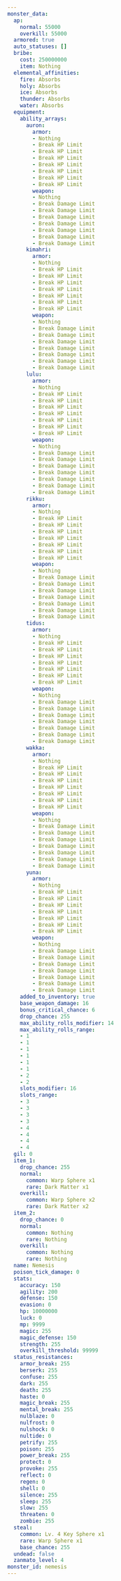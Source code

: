 ```yaml
---
monster_data:
  ap:
    normal: 55000
    overkill: 55000
  armored: true
  auto_statuses: []
  bribe:
    cost: 250000000
    item: Nothing
  elemental_affinities:
    fire: Absorbs
    holy: Absorbs
    ice: Absorbs
    thunder: Absorbs
    water: Absorbs
  equipment:
    ability_arrays:
      auron:
        armor:
        - Nothing
        - Break HP Limit
        - Break HP Limit
        - Break HP Limit
        - Break HP Limit
        - Break HP Limit
        - Break HP Limit
        - Break HP Limit
        weapon:
        - Nothing
        - Break Damage Limit
        - Break Damage Limit
        - Break Damage Limit
        - Break Damage Limit
        - Break Damage Limit
        - Break Damage Limit
        - Break Damage Limit
      kimahri:
        armor:
        - Nothing
        - Break HP Limit
        - Break HP Limit
        - Break HP Limit
        - Break HP Limit
        - Break HP Limit
        - Break HP Limit
        - Break HP Limit
        weapon:
        - Nothing
        - Break Damage Limit
        - Break Damage Limit
        - Break Damage Limit
        - Break Damage Limit
        - Break Damage Limit
        - Break Damage Limit
        - Break Damage Limit
      lulu:
        armor:
        - Nothing
        - Break HP Limit
        - Break HP Limit
        - Break HP Limit
        - Break HP Limit
        - Break HP Limit
        - Break HP Limit
        - Break HP Limit
        weapon:
        - Nothing
        - Break Damage Limit
        - Break Damage Limit
        - Break Damage Limit
        - Break Damage Limit
        - Break Damage Limit
        - Break Damage Limit
        - Break Damage Limit
      rikku:
        armor:
        - Nothing
        - Break HP Limit
        - Break HP Limit
        - Break HP Limit
        - Break HP Limit
        - Break HP Limit
        - Break HP Limit
        - Break HP Limit
        weapon:
        - Nothing
        - Break Damage Limit
        - Break Damage Limit
        - Break Damage Limit
        - Break Damage Limit
        - Break Damage Limit
        - Break Damage Limit
        - Break Damage Limit
      tidus:
        armor:
        - Nothing
        - Break HP Limit
        - Break HP Limit
        - Break HP Limit
        - Break HP Limit
        - Break HP Limit
        - Break HP Limit
        - Break HP Limit
        weapon:
        - Nothing
        - Break Damage Limit
        - Break Damage Limit
        - Break Damage Limit
        - Break Damage Limit
        - Break Damage Limit
        - Break Damage Limit
        - Break Damage Limit
      wakka:
        armor:
        - Nothing
        - Break HP Limit
        - Break HP Limit
        - Break HP Limit
        - Break HP Limit
        - Break HP Limit
        - Break HP Limit
        - Break HP Limit
        weapon:
        - Nothing
        - Break Damage Limit
        - Break Damage Limit
        - Break Damage Limit
        - Break Damage Limit
        - Break Damage Limit
        - Break Damage Limit
        - Break Damage Limit
      yuna:
        armor:
        - Nothing
        - Break HP Limit
        - Break HP Limit
        - Break HP Limit
        - Break HP Limit
        - Break HP Limit
        - Break HP Limit
        - Break HP Limit
        weapon:
        - Nothing
        - Break Damage Limit
        - Break Damage Limit
        - Break Damage Limit
        - Break Damage Limit
        - Break Damage Limit
        - Break Damage Limit
        - Break Damage Limit
    added_to_inventory: true
    base_weapon_damage: 16
    bonus_critical_chance: 6
    drop_chance: 255
    max_ability_rolls_modifier: 14
    max_ability_rolls_range:
    - 1
    - 1
    - 1
    - 1
    - 1
    - 1
    - 2
    - 2
    slots_modifier: 16
    slots_range:
    - 3
    - 3
    - 3
    - 3
    - 4
    - 4
    - 4
    - 4
  gil: 0
  item_1:
    drop_chance: 255
    normal:
      common: Warp Sphere x1
      rare: Dark Matter x1
    overkill:
      common: Warp Sphere x2
      rare: Dark Matter x2
  item_2:
    drop_chance: 0
    normal:
      common: Nothing
      rare: Nothing
    overkill:
      common: Nothing
      rare: Nothing
  name: Nemesis
  poison_tick_damage: 0
  stats:
    accuracy: 150
    agility: 200
    defense: 150
    evasion: 0
    hp: 10000000
    luck: 0
    mp: 9999
    magic: 255
    magic_defense: 150
    strength: 255
    overkill_threshold: 99999
  status_resistances:
    armor_break: 255
    berserk: 255
    confuse: 255
    dark: 255
    death: 255
    haste: 0
    magic_break: 255
    mental_break: 255
    nulblaze: 0
    nulfrost: 0
    nulshock: 0
    nultide: 0
    petrify: 255
    poison: 255
    power_break: 255
    protect: 0
    provoke: 255
    reflect: 0
    regen: 0
    shell: 0
    silence: 255
    sleep: 255
    slow: 255
    threaten: 0
    zombie: 255
  steal:
    common: Lv. 4 Key Sphere x1
    rare: Warp Sphere x1
    base_chance: 255
  undead: false
  zanmato_level: 4
monster_id: nemesis
---
```

